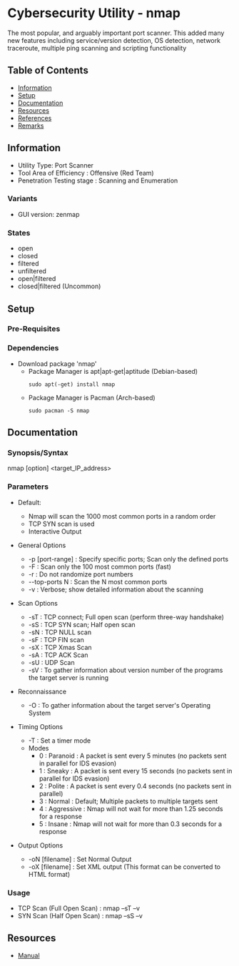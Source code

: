 # Cybersecurity Utility - nmap

The most popular, and arguably important port scanner. 
This added many new features including service/version detection, OS detection, network traceroute, multiple ping scanning and scripting functionality

## Table of Contents
- [Information](#information)
- [Setup](#setup)
- [Documentation](#documentation)
- [Resources](#resources)
- [References](#references)
- [Remarks](#remarks)

## Information

+ Utility Type: Port Scanner
+ Tool Area of Efficiency : Offensive (Red Team)
+ Penetration Testing stage : Scanning and Enumeration

### Variants

+ GUI version: zenmap
    
### States
+ open
+ closed
+ filtered
+ unfiltered
+ open|filtered
+ closed|filtered (Uncommon)

## Setup

### Pre-Requisites

### Dependencies

- Download package 'nmap'
    - Package Manager is apt|apt-get|aptitude (Debian-based)
        ```console
        sudo apt(-get) install nmap
        ```
    - Package Manager is Pacman (Arch-based)
        ```console
        sudo pacman -S nmap
        ```

## Documentation

### Synopsis/Syntax

nmap [option] <target_IP_address>

### Parameters
- Default: 
    + Nmap will scan the 1000 most common ports in a random order
    + TCP SYN scan is used
    + Interactive Output

- General Options
    + -p [port-range] : Specify specific ports; Scan only the defined ports
    + -F : Scan only the 100 most common ports (fast)
    + -r : Do not randomize port numbers
    + --top-ports N : Scan the N most common ports
    + -v : Verbose; show detailed information about the scanning
- Scan Options
    + -sT : TCP connect; Full open scan (perform three-way handshake)
    + -sS : TCP SYN scan; Half open scan
    + -sN : TCP NULL scan
    + -sF : TCP FIN scan
    + -sX : TCP Xmas Scan
    + -sA : TCP ACK Scan
    + -sU : UDP Scan
    + -sV : To gather information about version number of the programs the target server is running
- Reconnaissance
    + -O  : To gather information about the target server's Operating System
- Timing Options
    + -T<mode> : Set a timer mode
    - Modes
        + 0 : Paranoid : A packet is sent every 5 minutes (no packets sent in parallel for IDS evasion)
        + 1 : Sneaky : A packet is sent every 15 seconds (no packets sent in parallel for IDS evasion)
        + 2 : Polite : A packet is sent every 0.4 seconds (no packets sent in parallel)
        + 3 : Normal : Default; Multiple packets to multiple targets sent
        + 4 : Aggressive : Nmap will not wait for more than 1.25 seconds for a response
        + 5 : Insane : Nmap will not wait for more than 0.3 seconds for a response
- Output Options
    + -oN [filename] : Set Normal Output
    + -oX [filename] : Set XML output (This format can be converted to HTML format)

### Usage

+ TCP Scan (Full Open Scan) : nmap –sT –v <target IP address>
+ SYN Scan (Half Open Scan) : nmap –sS –v <target IP address>

## Resources
- [Manual](https://nmap.org)

